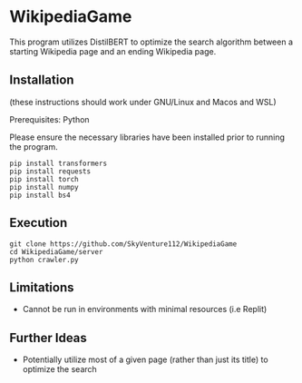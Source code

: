 # WikipediaGame

This program utilizes DistilBERT to optimize the search algorithm between a starting Wikipedia page and an ending Wikipedia page.

## Installation

(these instructions should work under GNU/Linux and Macos and WSL)

Prerequisites: Python

Please ensure the necessary libraries have been installed prior to running the program.

```
pip install transformers
pip install requests
pip install torch
pip install numpy
pip install bs4

```

## Execution

```
git clone https://github.com/SkyVenture112/WikipediaGame
cd WikipediaGame/server
python crawler.py
```

## Limitations

- Cannot be run in environments with minimal resources (i.e Replit)

## Further Ideas

- Potentially utilize most of a given page (rather than just its title) to optimize the search 
